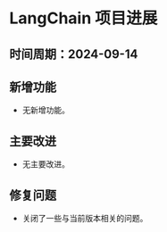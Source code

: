 # LangChain 项目进展

## 时间周期：2024-09-14

## 新增功能
- 无新增功能。

## 主要改进
- 无主要改进。

## 修复问题
- 关闭了一些与当前版本相关的问题。